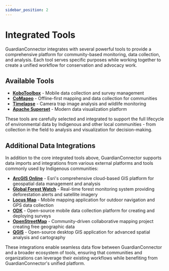 ```yaml
---
sidebar_position: 2
---
```


# Integrated Tools

GuardianConnector integrates with several powerful tools to provide a comprehensive platform for community-based monitoring, data collection, and analysis. Each tool serves specific purposes while working together to create a unified workflow for conservation and advocacy work.

## Available Tools

- **[KoboToolbox](./kobotoolbox/)** - Mobile data collection and survey management
- **[CoMapeo](./comapeo/)** - Offline-first mapping and data collection for communities
- **[Timelapse](./timelapse/)** - Camera trap image analysis and wildlife monitoring
- **[Apache Superset](./superset/)** - Modern data visualization platform

These tools are carefully selected and integrated to support the full lifecycle of environmental data by Indigenous and other local communities - from collection in the field to analysis and visualization for decision-making.

## Additional Data Integrations

In addition to the core integrated tools above, GuardianConnector supports data imports and integrations from various external platforms and tools commonly used by Indigenous communities:

- **[ArcGIS Online](https://www.arcgis.com/)** - Esri's comprehensive cloud-based GIS platform for geospatial data management and analysis
- **[Global Forest Watch](https://www.globalforestwatch.org/)** - Real-time forest monitoring system providing deforestation alerts and satellite imagery
- **[Locus Map](https://www.locusmap.app/)** - Mobile mapping application for outdoor navigation and GPS data collection
- **[ODK](https://getodk.org/)** - Open-source mobile data collection platform for creating and deploying surveys
- **[OpenStreetMap](https://www.openstreetmap.org/)** - Community-driven collaborative mapping project creating free geographic data
- **[QGIS](https://qgis.org/)** - Open-source desktop GIS application for advanced spatial analysis and cartography

These integrations enable seamless data flow between GuardianConnector and a broader ecosystem of tools, ensuring that communities and organizations can leverage their existing workflows while benefiting from GuardianConnector's unified platform.

